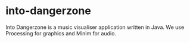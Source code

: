into-dangerzone
===============

Into Dangerzone is a music visualiser application written in Java. We use Processing for graphics and Minim for audio.
